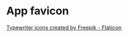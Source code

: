 # App favicon

[Typewriter icons created by Freepik - Flaticon](https://www.flaticon.com/free-icons/typewriter)
<!-- <a href="https://www.flaticon.com/free-icons/typewriter" title="typewriter icons">Typewriter icons created by Freepik - Flaticon</a> -->
